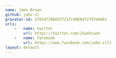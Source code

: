 ```yaml
---
name: Jake Brown
github: jake-sl
gravatar-id: 2f02d7268853721fc9860d72797e6601
urls:
    -   name: twitter
        url: https://twitter.com/jkaebrwon
    -   name: facebook
        url: https://www.facebook.com/jake.slll
layout: default
---
```

